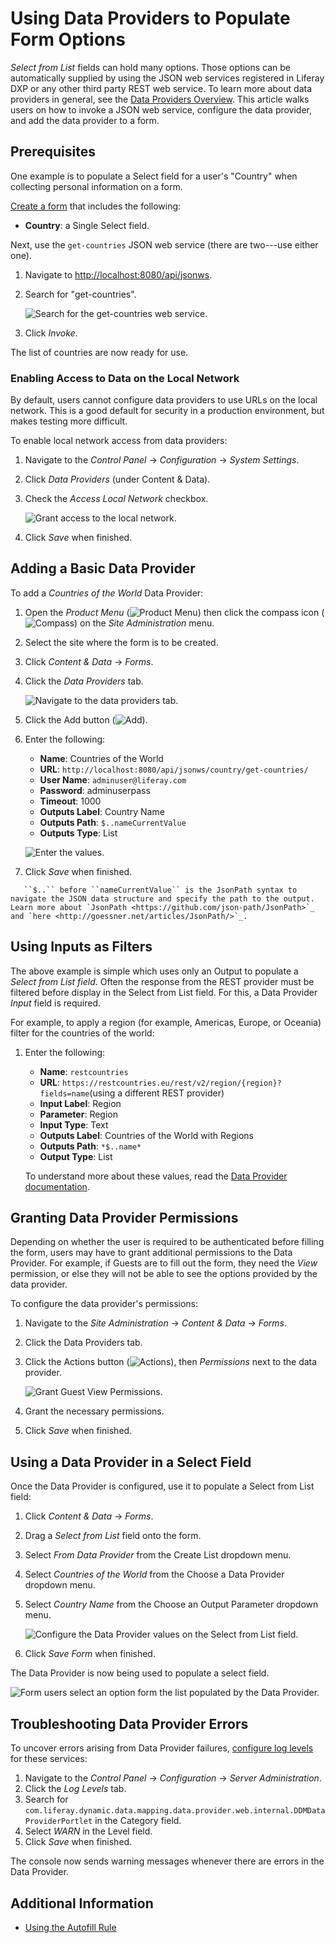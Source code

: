 # Using Data Providers to Populate Form Options

_Select from List_ fields can hold many options. Those options can be automatically supplied by using the JSON web services registered in Liferay DXP or any other third party REST web service. To learn more about data providers in general, see the [Data Providers Overview](./data-providers-overview.md). This article walks users on how to invoke a JSON web service, configure the data provider, and add the data provider to a form.

## Prerequisites

One example is to populate a Select field for a user's "Country" when collecting personal information on a form.

[Create a form](../creating-forms.md) that includes the following:

* **Country**: a Single Select field.

Next, use the `get-countries` JSON web service (there are two---use either one).

1. Navigate to [http://localhost:8080/api/jsonws](http://localhost:8080/api/jsonws).
1. Search for "get-countries".

    ![Search for the get-countries web service.](./using-a-data-provider-to-populate-form-options/images/01.png)

1. Click _Invoke_.

The list of countries are now ready for use.

### Enabling Access to Data on the Local Network

By default, users cannot configure data providers to use URLs on the local network. This is a good default for security in a production environment, but makes testing more difficult.

To enable local network access from data providers:

1. Navigate to the _Control Panel_ &rarr; _Configuration_ &rarr; _System Settings_.
1. Click _Data Providers_ (under Content & Data).
1. Check the _Access Local Network_ checkbox.

    ![Grant access to the local network.](./using-a-data-provider-to-populate-form-options/images/02.png)

1. Click _Save_ when finished.

## Adding a Basic Data Provider

To add a _Countries of the World_ Data Provider:

1. Open the _Product Menu_ (![Product Menu](../../../../images/icon-product-menu.png)) then click the compass icon (![Compass](../../../../images/icon-compass.png)) on the _Site Administration_ menu.
1. Select the site where the form is to be created.
1. Click _Content & Data_ &rarr; _Forms_.
1. Click the _Data Providers_ tab.

    ![Navigate to the data providers tab.](./using-a-data-provider-to-populate-form-options/images/03.png)

1. Click the Add button (![Add](../../../../images/icon-add.png)).
1. Enter the following:

    * **Name**: Countries of the World
    * **URL**: `http://localhost:8080/api/jsonws/country/get-countries/`
    * **User Name**: `adminuser@liferay.com`
    * **Password**: adminuserpass
    * **Timeout**: 1000
    * **Outputs Label**: Country Name
    * **Outputs Path**: `$..nameCurrentValue`
    * **Outputs Type**: List

    ![Enter the values.](./using-a-data-provider-to-populate-form-options/images/04.png)

1. Click _Save_ when finished.

```note::
   ``$..`` before ``nameCurrentValue`` is the JsonPath syntax to navigate the JSON data structure and specify the path to the output. Learn more about `JsonPath <https://github.com/json-path/JsonPath>`_ and `here <http://goessner.net/articles/JsonPath/>`_.
```

## Using Inputs as Filters

The above example is simple which uses only an Output to populate a _Select from List field_. Often the response from the REST provider must be filtered before display in the Select from List field. For this, a Data Provider _Input_ field is required.

For example, to apply a region (for example, Americas, Europe, or Oceania) filter for the countries of the world:

1. Enter the following:
   * **Name**: `restcountries`
   * **URL**: `https://restcountries.eu/rest/v2/region/{region}?fields=name`(using a different REST provider)
   * **Input Label**: Region
   * **Parameter**: Region
   * **Input Type**: Text
   * **Outputs Label**: Countries of the World with Regions
   * **Outputs Path**: `*$..name*`
   * **Output Type**: List

    To understand more about these values, read the [Data Provider documentation](../data-providers-overview.md).

## Granting Data Provider Permissions

Depending on whether the user is required to be authenticated before filling the form, users may have to grant additional permissions to the Data Provider. For example, if Guests are to fill out the form, they need the _View_ permission, or else they will not be able to see the options provided by the data provider.

To configure the data provider's permissions:

1. Navigate to the _Site Administration_ &rarr; _Content & Data_ &rarr; _Forms_.
1. Click the Data Providers tab.
1. Click the Actions button (![Actions](../../../../images/icon-actions.png)), then _Permissions_ next to the data provider.

    ![Grant Guest View Permissions.](./using-a-data-provider-to-populate-form-options/images/06.png)

1. Grant the necessary permissions.
1. Click _Save_ when finished.

## Using a Data Provider in a Select Field

Once the Data Provider is configured, use it to populate a Select from List field:

1. Click _Content & Data_ &rarr; _Forms_.
1. Drag a _Select from List_ field onto the form.
1. Select _From Data Provider_ from the Create List dropdown menu.
1. Select _Countries of the World_ from the Choose a Data Provider dropdown menu.
1. Select _Country Name_ from the Choose an Output Parameter dropdown menu.

    ![Configure the Data Provider values on the Select from List field.](./using-a-data-provider-to-populate-form-options/images/05.png)

1. Click _Save Form_ when finished.

The Data Provider is now being used to populate a select field.

![Form users select an option form the list populated by the Data Provider.](./using-a-data-provider-to-populate-form-options/images/07.png)

## Troubleshooting Data Provider Errors

To uncover errors arising from Data Provider failures, [configure log levels](../../../../system-administration/using-the-server-administration-panel/configuring-logging.md) for these services:

1. Navigate to the _Control Panel_ &rarr; _Configuration_ &rarr; _Server Administration_.
1. Click the _Log Levels_ tab.
1. Search for `com.liferay.dynamic.data.mapping.data.provider.web.internal.DDMDataProviderPortlet` in the Category field.
1. Select _WARN_ in the Level field.
1. Click _Save_ when finished.

The console now sends warning messages whenever there are errors in the Data Provider.

## Additional Information

* [Using the Autofill Rule](./form-rules/using-the-autofill-rule.md)
